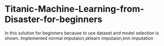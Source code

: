 # Titanic-Machine-Learning-from-Disaster-for-beginners

In this solution for beginners because to use dataset and model selection is shown.
Implemented normal imputaion,sklearn imputaion,knn imputation
